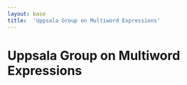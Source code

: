 ```yaml
---
layout: base
title:  'Uppsala Group on Multiword Expressions'
---
```


# Uppsala Group on Multiword Expressions
